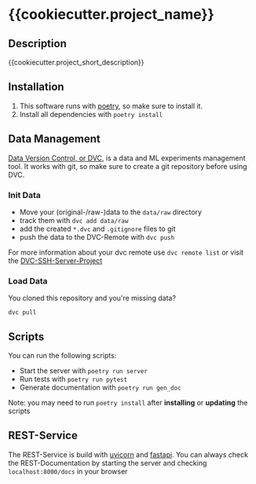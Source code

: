 # {{cookiecutter.project_name}}

## Description
{{cookiecutter.project_short_description}}

## Installation
1. This software runs with [poetry](https://python-poetry.org/docs/#system-requirements), so make sure to install it.
2. Install all dependencies with `poetry install`

## Data Management
[Data Version Control, or DVC](https://dvc.org/doc), is a data and ML experiments management tool.
It works with git, so make sure to create a git repository before using DVC.

### Init Data
- Move your (original-/raw-)data to the `data/raw` directory
- track them with `dvc add data/raw`
- add the created `*.dvc` and `.gitignore` files to git
- push the data to the DVC-Remote with `dvc push`

For more information about your dvc remote use `dvc remote list` or visit the [DVC-SSH-Server-Project](https://git.fh-aachen.de/LaborBusinessProgramming/other-projects/dvc-ssh-server)

### Load Data
You cloned this repository and you're missing data?
```
dvc pull
```

## Scripts
You can run the following scripts:
- Start the server with `poetry run server`
- Run tests with `poetry run pytest`
- Generate documentation with `poetry run gen_doc`

Note: you may need to run `poetry install` after **installing** or **updating** the scripts

## REST-Service

The REST-Service is build with [uvicorn](https://www.uvicorn.org/) and [fastapi](https://fastapi.tiangolo.com/tutorial/first-steps/).
You can always check the REST-Documentation by starting the server and checking `localhost:8000/docs` in your browser
